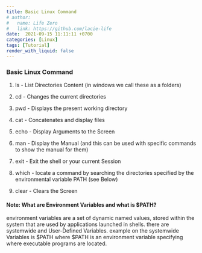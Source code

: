 ```yaml
---
title: Basic Linux Command
# author:
#   name: Life Zero
#   link: https://github.com/lacie-life
date:  2021-09-15 11:11:11 +0700
categories: [Linux]
tags: [Tutorial]
render_with_liquid: false
---
```


### Basic Linux Command

1. ls - List Directories Content (in windows we call these as a folders)

2. cd - Changes the current directories

3. pwd - Displays the present working directory

4. cat - Concatenates and display files

5. echo - Display Arguments to the Screen

6. man - Display the Manual (and this can be used with specific commands to show the manual for them)

7. exit - Exit the shell or your current Session

8. which - locate a command by searching the directories specified by the environmental variable PATH (see Below)

9. clear - Clears the Screen

#### Note: What are Environment Variables and what is $PATH?

environment variables are a set of dynamic named values, stored within the system that are used by applications launched in shells.
there are systemwide and User-Defined Variables.
example on the systemwide Variables is $PATH where $PATH is an environment variable specifying where executable programs are located.

